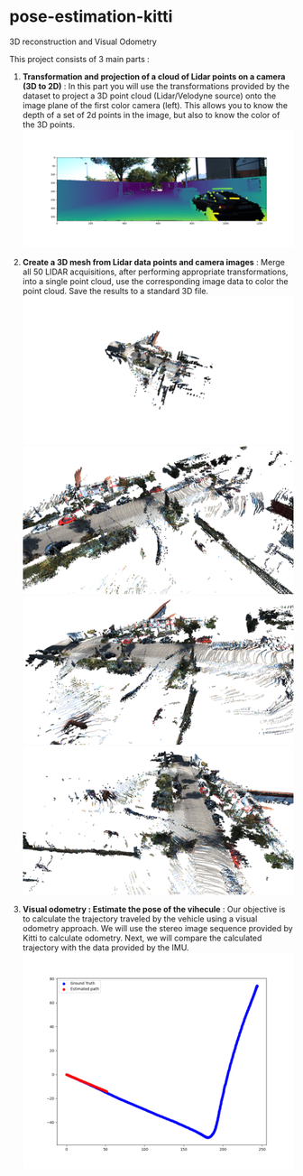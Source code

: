 # pose-estimation-kitti
3D reconstruction and Visual Odometry 


This project consists of 3 main parts : 
1. **Transformation and projection of a cloud of Lidar points on a camera (3D to 2D)** : In this part you will use the transformations provided by the dataset to project a
3D point cloud (Lidar/Velodyne source) onto the image plane of the first color camera (left). This allows you to know the depth of a set of 2d points in the image, but also 
to know the color of the 3D points. 
![3D-to-2D](https://github.com/mohcenaouadj/pose-estimation-kitti/blob/main/Images/Figure_1.png)

2. **Create a 3D mesh from Lidar data points and camera images** : Merge all 50 LIDAR acquisitions, after performing appropriate transformations, into a single point cloud, use the corresponding image data to color the point cloud. Save the results to a standard 3D file.
![lidar-to-3d](https://github.com/mohcenaouadj/pose-estimation-kitti/blob/main/Images/street_1.png)
![lidar-to-3d](https://github.com/mohcenaouadj/pose-estimation-kitti/blob/main/Images/street_2.png)
![lidar-to-3d](https://github.com/mohcenaouadj/pose-estimation-kitti/blob/main/Images/street_3.png)
![lidar-to-3d](https://github.com/mohcenaouadj/pose-estimation-kitti/blob/main/Images/street_4.png)

3. **Visual odometry : Estimate the pose of the vihecule** : Our objective is to calculate the trajectory traveled by the vehicle using a visual odometry approach. We will use the stereo image sequence provided by Kitti to calculate odometry. Next, we will compare the calculated trajectory with the data provided by the IMU.
![odometry](https://github.com/mohcenaouadj/pose-estimation-kitti/blob/main/Images/Figure_3.png)


